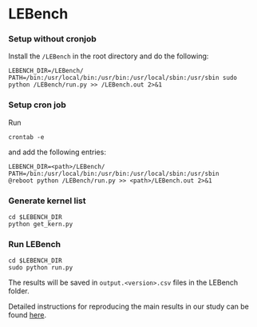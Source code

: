 # LEBench

### Setup without cronjob

Install the `/LEBench` in the root directory and do the following:

```shell
LEBENCH_DIR=/LEBench/ PATH=/bin:/usr/local/bin:/usr/bin:/usr/local/sbin:/usr/sbin sudo python /LEBench/run.py >> /LEBench.out 2>&1 
```



### Setup cron job

Run
```shell
crontab -e
```

and add the following entries:

```shell
LEBENCH_DIR=<path>/LEBench/
PATH=/bin:/usr/local/bin:/usr/bin:/usr/local/sbin:/usr/sbin
@reboot python /LEBench/run.py >> <path>/LEBench.out 2>&1
```



### Generate kernel list

```shell
cd $LEBENCH_DIR
python get_kern.py
```



### Run LEBench

```shell
cd $LEBENCH_DIR
sudo python run.py  
```

The results will be saved in `output.<version>.csv` files in the LEBench folder.



Detailed instructions for reproducing the main results in our study can be found [here](https://github.com/LinuxPerfStudy/LEBench/blob/master/EXPERIMENTS.md).